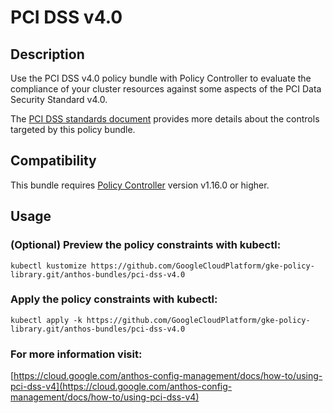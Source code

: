PCI DSS v4.0
==================================================

## Description

Use the PCI DSS v4.0 policy bundle with Policy Controller to evaluate the compliance of your cluster resources against some aspects of the PCI Data Security Standard v4.0.

The [PCI DSS standards document](https://docs-prv.pcisecuritystandards.org/PCI%20DSS/Standard/PCI-DSS-v4_0.pdf) provides more details about the controls targeted by this policy bundle.

## Compatibility

This bundle requires [Policy Controller](https://cloud.google.com/anthos-config-management/docs/concepts/policy-controller) version v1.16.0 or higher.

## Usage

### (Optional) Preview the policy constraints with kubectl:
```shell
kubectl kustomize https://github.com/GoogleCloudPlatform/gke-policy-library.git/anthos-bundles/pci-dss-v4.0
```

### Apply the policy constraints with kubectl:
```shell
kubectl apply -k https://github.com/GoogleCloudPlatform/gke-policy-library.git/anthos-bundles/pci-dss-v4.0
```

### For more information visit:
[https://cloud.google.com/anthos-config-management/docs/how-to/using-pci-dss-v4](https://cloud.google.com/anthos-config-management/docs/how-to/using-pci-dss-v4)
